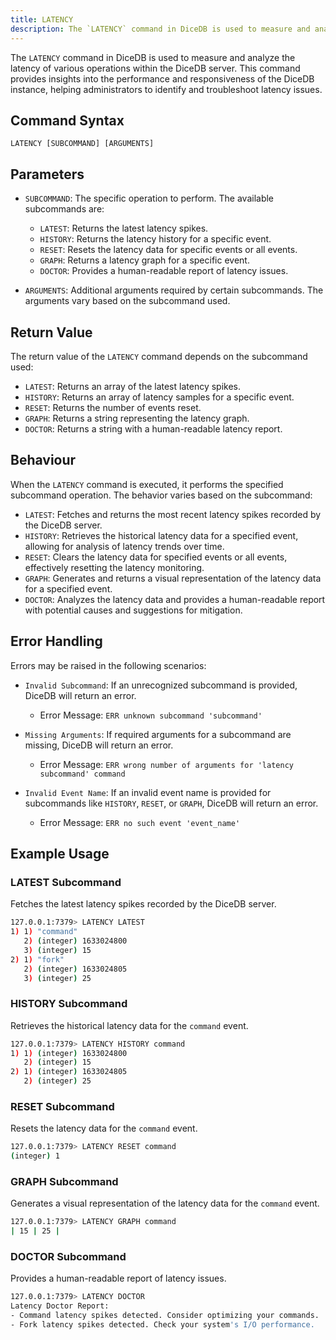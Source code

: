 ```yaml
---
title: LATENCY
description: The `LATENCY` command in DiceDB is used to measure and analyze the latency of various operations within the DiceDB server. This command provides insights into the performance and responsiveness of the DiceDB instance, helping administrators to identify and troubleshoot latency issues.
---
```


The `LATENCY` command in DiceDB is used to measure and analyze the latency of various operations within the DiceDB server. This command provides insights into the performance and responsiveness of the DiceDB instance, helping administrators to identify and troubleshoot latency issues.

## Command Syntax

```plaintext
LATENCY [SUBCOMMAND] [ARGUMENTS]
```

## Parameters

- `SUBCOMMAND`: The specific operation to perform. The available subcommands are:

  - `LATEST`: Returns the latest latency spikes.
  - `HISTORY`: Returns the latency history for a specific event.
  - `RESET`: Resets the latency data for specific events or all events.
  - `GRAPH`: Returns a latency graph for a specific event.
  - `DOCTOR`: Provides a human-readable report of latency issues.

- `ARGUMENTS`: Additional arguments required by certain subcommands. The arguments vary based on the subcommand used.

## Return Value

The return value of the `LATENCY` command depends on the subcommand used:

- `LATEST`: Returns an array of the latest latency spikes.
- `HISTORY`: Returns an array of latency samples for a specific event.
- `RESET`: Returns the number of events reset.
- `GRAPH`: Returns a string representing the latency graph.
- `DOCTOR`: Returns a string with a human-readable latency report.

## Behaviour

When the `LATENCY` command is executed, it performs the specified subcommand operation. The behavior varies based on the subcommand:

- `LATEST`: Fetches and returns the most recent latency spikes recorded by the DiceDB server.
- `HISTORY`: Retrieves the historical latency data for a specified event, allowing for analysis of latency trends over time.
- `RESET`: Clears the latency data for specified events or all events, effectively resetting the latency monitoring.
- `GRAPH`: Generates and returns a visual representation of the latency data for a specified event.
- `DOCTOR`: Analyzes the latency data and provides a human-readable report with potential causes and suggestions for mitigation.

## Error Handling

Errors may be raised in the following scenarios:

- `Invalid Subcommand`: If an unrecognized subcommand is provided, DiceDB will return an error.

  - Error Message: `ERR unknown subcommand 'subcommand'`

- `Missing Arguments`: If required arguments for a subcommand are missing, DiceDB will return an error.

  - Error Message: `ERR wrong number of arguments for 'latency subcommand' command`

- `Invalid Event Name`: If an invalid event name is provided for subcommands like `HISTORY`, `RESET`, or `GRAPH`, DiceDB will return an error.

  - Error Message: `ERR no such event 'event_name'`

## Example Usage

### LATEST Subcommand

Fetches the latest latency spikes recorded by the DiceDB server.

```bash
127.0.0.1:7379> LATENCY LATEST
1) 1) "command"
   2) (integer) 1633024800
   3) (integer) 15
2) 1) "fork"
   2) (integer) 1633024805
   3) (integer) 25
```

### HISTORY Subcommand

Retrieves the historical latency data for the `command` event.

```bash
127.0.0.1:7379> LATENCY HISTORY command
1) 1) (integer) 1633024800
   2) (integer) 15
2) 1) (integer) 1633024805
   2) (integer) 25
```

### RESET Subcommand

Resets the latency data for the `command` event.

```bash
127.0.0.1:7379> LATENCY RESET command
(integer) 1
```

### GRAPH Subcommand

Generates a visual representation of the latency data for the `command` event.

```bash
127.0.0.1:7379> LATENCY GRAPH command
| 15 | 25 |
```

### DOCTOR Subcommand

Provides a human-readable report of latency issues.

```bash
127.0.0.1:7379> LATENCY DOCTOR
Latency Doctor Report:
- Command latency spikes detected. Consider optimizing your commands.
- Fork latency spikes detected. Check your system's I/O performance.
```
